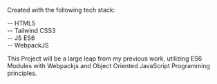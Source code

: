 Created with the following tech stack:

-- HTML5  
-- Tailwind CSS3  
-- JS ES6  
-- WebpackJS  
  
This Project will be a large leap from my previous work, utilizing ES6 Modules with Webpackjs and Object Oriented JavaScript Programming principles.
